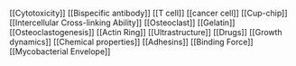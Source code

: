 [[Cytotoxicity]]
[[Bispecific antibody]]
[[T cell]]
[[cancer cell]]
[[Cup-chip]]
[[Intercellular Cross-linking Ability]]
[[Osteoclast]]
[[Gelatin]]
[[Osteoclastogenesis]]
[[Actin Ring]]
[[Ultrastructure]]
[[Drugs]]
[[Growth dynamics]]
[[Chemical properties]]
[[Adhesins]]
[[Binding Force]]
[[Mycobacterial Envelope]]
